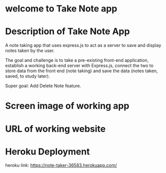 # welcome to Take Note app #

# Description of Take Note App #
A note taking app that uses express.js to act as a
server to save and display notes taken by the user. 

The goal and challenge is to take a pre-existing front-end application, establish a working back-end server with Express.js, connect the two to store data from the front end (note taking) and save the data (notes taken, saved, to study later).

Super goal: Add Delete Note feature.

# Screen image of working app #

# URL of working website #

# Heroku Deployment #
heroku link: https://note-taker-36583.herokuapp.com/